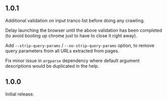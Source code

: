 1.0.1
---

Additional validation on input tranco list before doing any crawling.

Delay launching the browser until the above validation has been completed
(to avoid booting up chrome just to have to close it right away).

Add `--strip-query-params` / `--no-strip-query-params` option, to remove
query parameters from all URLs extracted from pages.

Fix minor issue in `argparse` dependency where default argument descriptions
would be duplicated in the help.


1.0.0
---

Initial release.
